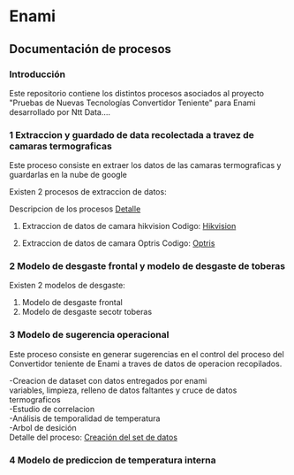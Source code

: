 # Enami
## Documentación de procesos
### Introducción
Este repositorio contiene los distintos procesos asociados al proyecto "Pruebas de Nuevas Tecnologías Convertidor Teniente" para Enami desarrollado por Ntt Data....

### 1 Extraccion y guardado de data recolectada a travez de camaras termograficas

Este proceso consiste en extraer los datos de las camaras termograficas y guardarlas en la nube de google

Existen 2 procesos de extraccion de datos:

Descripcion de los procesos [Detalle](https://github.com/KevinValenciaM/Enami/blob/main/Extraer%20data%20termografica/README.md)

1. Extraccion de datos de camara hikvision
Codigo: [Hikvision](https://github.com/KevinValenciaM/Enami/blob/main/Extraer%20data%20termografica/hikvi_2_gcp_remove.py)
   
2. Extraccion de datos de camara Optris
Codigo: [Optris](https://github.com/KevinValenciaM/Enami/blob/main/Extraer%20data%20termografica/obtiene_termal_value_gcp_2.py)

### 2 Modelo de desgaste frontal y modelo de desgaste de toberas

Existen 2 modelos de desgaste:

1. Modelo de desgaste frontal
2. Modelo de desgaste secotr toberas


### 3 Modelo de sugerencia operacional

Este proceso consiste en generar sugerencias en el control del proceso del Convertidor teniente de Enami a traves de datos de operacion recopilados.

-Creacion de dataset con datos entregados por enami  
variables, limpieza, relleno de datos faltantes y cruce de datos termograficos  
-Estudio de correlacion  
-Análisis de temporalidad de temperatura   
-Arbol de desición  
Detalle del proceso: [Creación del set de datos](https://github.com/KevinValenciaM/Enami/blob/main/Modelo_de_sugerencia_operacional/README.md) 
### 4 Modelo de prediccion de temperatura interna
